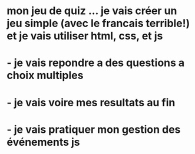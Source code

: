# mon jeu de quiz ... je vais créer un jeu simple (avec le francais terrible!) et je vais utiliser html, css, et js
# - je vais repondre a des questions a choix multiples
# - je vais voire mes resultats au fin
# - je vais pratiquer mon gestion des événements js
